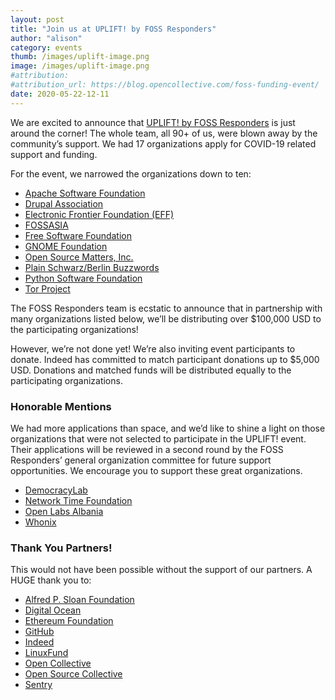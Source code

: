 ```yaml
---
layout: post
title: "Join us at UPLIFT! by FOSS Responders"
author: "alison"
category: events
thumb: /images/uplift-image.png
image: /images/uplift-image.png
#attribution:
#attribution_url: https://blog.opencollective.com/foss-funding-event/
date: 2020-05-22-12-11
---
```


We are excited to announce that [UPLIFT! by FOSS Responders](https://opencollective.com/foss-responders/events/virtual-funding-event-q2-2020-4edd1e3a#section-participants) is just around the corner! The whole team, all 90+ of us, were blown away by the community’s support. We had 17 organizations apply for COVID-19 related support and funding.

For the event, we narrowed the organizations down to ten:

* [Apache Software Foundation](https://www.apache.org/foundation/contributing.html)
* [Drupal Association](https://www.drupal.org/association/donate)
* [Electronic Frontier Foundation (EFF)](https://supporters.eff.org/donate/join-4)
* [FOSSASIA](https://community.fossasia.org/donation/)
* [Free Software Foundation](https://my.fsf.org/donate/)
* [GNOME Foundation](https://www.gnome.org/support-gnome/donate/)
* [Open Source Matters, Inc.](https://www.joomla.org/sponsor.html)
* [Plain Schwarz/Berlin Buzzwords](https://berlinbuzzwords.de/tickets)
* [Python Software Foundation](https://staging.python.org/psf/donations/)
* [Tor Project](https://donate.torproject.org/)

The FOSS Responders team is ecstatic to announce that in partnership with many organizations listed below, we’ll be distributing over $100,000 USD to the participating organizations!

However, we’re not done yet! We’re also inviting event participants to donate. Indeed has committed to match participant donations up to $5,000 USD. Donations and matched funds will be distributed equally to the participating organizations.

###  Honorable Mentions

We had more applications than space, and we’d like to shine a light on those organizations that were not selected to participate in the UPLIFT! event. Their applications will be reviewed in a second round by the FOSS Responders’ general organization committee for future support opportunities. We encourage you to support these great organizations.

* [DemocracyLab](https://democracylab.org/index/?section=Donate)
* [Network Time Foundation](https://www.nwtime.org/donate/)
* [Open Labs Albania](https://www.patreon.com/OpenLabsAlbania)
* [Whonix](https://www.whonix.org/wiki/Contribute)

### Thank You Partners!

This would not have been possible without the support of our partners. A HUGE thank you to:

* [Alfred P. Sloan Foundation](https://sloan.org/)
* [Digital Ocean](https://www.digitalocean.com/)
* [Ethereum Foundation](https://ethereum.foundation/)
* [GitHub](https://github.com/)
* [Indeed](https://opensource.indeedeng.io/)
* [LinuxFund](http://www.linuxfund.org/)
* [Open Collective](https://opencollective.com/)
* [Open Source Collective](https://www.oscollective.org/)
* [Sentry](https://sentry.io/welcome/)
